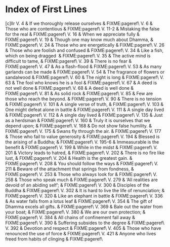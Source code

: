 Index of First Lines
====================

[c]llr V. 4 & If we thoroughly release ourselves & FIXME:pageref\\
V. 6 & Those who are contentious & FIXME:pageref\\
V. 11-2 & Mistaking the false for the real & FIXME:pageref\\
V. 16 & When we appreciate fully & FIXME:pageref\\
V. 19 & Though one may know much about Dhamma, & FIXME:pageref\\
V. 24 & Those who are energetically & FIXME:pageref\\
V. 26 & Those who are foolish and confused & FIXME:pageref\\
V. 34 & Like a fish, which on being dragged  & FIXME:pageref\\
V. 35 & The active mind is difficult to tame, & FIXME:pageref\\
V. 39 & There is no fear & FIXME:pageref\\
V. 47 & As a flash-flood & FIXME:pageref\\
V. 53 & As many garlands can be made & FIXME:pageref\\
V. 54 & The fragrance of flowers or sandalwood & FIXME:pageref\\
V. 60 & The night is long & FIXME:pageref\\
V. 63 & The fool who knows he is a fool & FIXME:pageref\\
V. 67 & A deed is not well done & FIXME:pageref\\
V. 68 & A deed is well done & FIXME:pageref\\
V. 81 & As solid rock & FIXME:pageref\\
V. 85 & Few are those who reach the beyond. & FIXME:pageref\\
V. 90 & There is no tension & FIXME:pageref\\
V. 101 & A single verse of truth, & FIXME:pageref\\
V. 103 & One might defeat alone in battle & FIXME:pageref\\
V. 111 & A single day lived & FIXME:pageref\\
V. 112 & A single day lived & FIXME:pageref\\
V. 135 & Just as a herdsman & FIXME:pageref\\
V. 160 & Truly it is ourselves that we depend upon; & FIXME:pageref\\
V. 168 & Do not show false humility. & FIXME:pageref\\
V. 175 & Swans fly through the air. & FIXME:pageref\\
V. 177 & Those who fail to value generosity & FIXME:pageref\\
V. 194 & Blessed is the arising of a Buddha; & FIXME:pageref\\
V. 195-6 & Immeasurable is the benefit & FIXME:pageref\\
V. 199 & While in the midst & FIXME:pageref\\
V. 201 & Victory leads to hatred, & FIXME:pageref\\
V. 202 & There is no fire like lust, & FIXME:pageref\\
V. 204 & Health is the greatest gain. & FIXME:pageref\\
V. 208 & You should follow the ways & FIXME:pageref\\
V. 211 & Beware of the attachment that springs from fondness, &
FIXME:pageref\\
V. 253 & Those who always look for & FIXME:pageref\\
V. 258 & Those who speak much & FIXME:pageref\\
V. 279 & ‘All realities are devoid of an abiding self’; & FIXME:pageref\\
V. 300 & Disciples of the Buddha & FIXME:pageref\\
V. 302 & It is hard to live the life of renunciation; & FIXME:pageref\\
V. 320 & Like an elephant in battle & FIXME:pageref\\
V. 336 & As water falls from a lotus leaf & FIXME:pageref\\
V. 354 & The gift of Dhamma excels all gifts. & FIXME:pageref\\
V. 369 & Bale out the water from your boat; & FIXME:pageref\\
V. 380 & We are our own protection; & FIXME:pageref\\
V. 384 & All chains of confinement fall away & FIXME:pageref\\
V. 390 & Suffering subsides to the degree & FIXME:pageref\\
V. 392 & Devotion and respect & FIXME:pageref\\
V. 405 & Those who have renounced the use of force & FIXME:pageref\\
V. 421 & Anyone who lives freed from habits of clinging & FIXME:pageref\\


